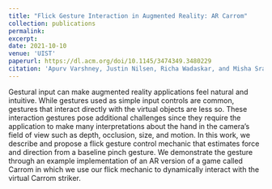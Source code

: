 ```yaml
---
title: "Flick Gesture Interaction in Augmented Reality: AR Carrom"
collection: publications
permalink:
excerpt:
date: 2021-10-10
venue: 'UIST'
paperurl: https://dl.acm.org/doi/10.1145/3474349.3480229
citation: 'Apurv Varshney, Justin Nilsen, Richa Wadaskar, and Misha Sra. 2021. Flick Gesture Interaction in Augmented Reality: AR Carrom. The Adjunct Publication of the 34th Annual ACM Symposium on User Interface Software and Technology. Association for Computing Machinery, New York, NY, USA, 60–62.'
---
```

Gestural input can make augmented reality applications feel natural and intuitive. While gestures used as simple input controls are common, gestures that interact directly with the virtual objects are less so. These interaction gestures pose additional challenges since they require the application to make many interpretations about the hand in the camera’s field of view such as depth, occlusion, size, and motion. In this work, we describe and propose a flick gesture control mechanic that estimates force and direction from a baseline pinch gesture. We demonstrate the gesture through an example implementation of an AR version of a game called Carrom in which we use our flick mechanic to dynamically interact with the virtual Carrom striker.
